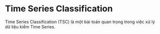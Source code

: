# Time Series Classification

Time Series Classification (TSC) là một bài toán quan trọng trong việc xử lý dữ liệu kiểm Time Series.
